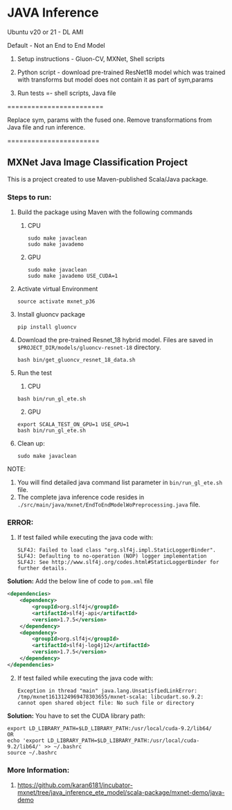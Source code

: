 # JAVA Inference

Ubuntu v20 or 21 - DL AMI

Default - Not an End to End Model

1. Setup instructions - Gluon-CV, MXNet, Shell scripts

2. Python script - download pre-trained ResNet18 model which was trained with transforms but model does not contain it as part of sym,params

3. Run tests =- shell scripts, Java file


========================

Replace sym, params with the fused one.
Remove transformations from Java file and run inference.

=======================

## MXNet Java Image Classification Project

This is a project created to use Maven-published Scala/Java package.

### Steps to run:

1. Build the package using Maven with the following commands

   1. CPU

      ```shell
      sudo make javaclean
      sudo make javademo
      ```

   2. GPU

      ```shell
      sudo make javaclean
      sudo make javademo USE_CUDA=1
      ```

2. Activate virtual Environment

   ```shell
   source activate mxnet_p36
   ```

3. Install gluoncv package

   ```shell
   pip install gluoncv
   ```

4. Download the pre-trained Resnet_18 hybrid model. Files are saved in `$PROJECT_DIR/models/gluoncv-resnet-18` directory.

   ```shell
   bash bin/get_gluoncv_resnet_18_data.sh
   ```

5. Run the test

   1. CPU

   ```shell
   bash bin/run_gl_ete.sh
   ```

   2. GPU

   ```shell
   export SCALA_TEST_ON_GPU=1 USE_GPU=1
   bash bin/run_gl_ete.sh
   ```

6. Clean up:

   ```shell
   sudo make javaclean
   ```

NOTE:

1. You will find detailed java command list parameter in  `bin/run_gl_ete.sh` file.
2. The complete java inference code resides in `./src/main/java/mxnet/EndToEndModelWoPreprocessing.java` file.



### ERROR:

1. If test failed while executing the java code with:

   ```shell
   SLF4J: Failed to load class "org.slf4j.impl.StaticLoggerBinder".
   SLF4J: Defaulting to no-operation (NOP) logger implementation
   SLF4J: See http://www.slf4j.org/codes.html#StaticLoggerBinder for further details.
   ```

**Solution:** Add the below line of code to `pom.xml` file

```xml
<dependencies>
    <dependency>
        <groupId>org.slf4j</groupId>
        <artifactId>slf4j-api</artifactId>
        <version>1.7.5</version>
    </dependency>
    <dependency>
        <groupId>org.slf4j</groupId>
        <artifactId>slf4j-log4j12</artifactId>
        <version>1.7.5</version>
    </dependency>
</dependencies>
```

 

2. If test failed while executing the java code with:

   ```shell
   Exception in thread "main" java.lang.UnsatisfiedLinkError:
   /tmp/mxnet1613124969478303655/mxnet-scala: libcudart.so.9.2: 
   cannot open shared object file: No such file or directory
   ```

   

**Solution:** You have to set the CUDA library path:

```shell
export LD_LIBRARY_PATH=$LD_LIBRARY_PATH:/usr/local/cuda-9.2/lib64/
OR
echo 'export LD_LIBRARY_PATH=$LD_LIBRARY_PATH:/usr/local/cuda-9.2/lib64/' >> ~/.bashrc
source ~/.bashrc
```

### More Information:

1. https://github.com/karan6181/incubator-mxnet/tree/java_inference_ete_model/scala-package/mxnet-demo/java-demo
